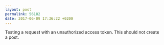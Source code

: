 ```yaml
---
layout: post
permalink: 56182
date: 2017-06-09 17:36:22 +0200
---
```


Testing a request with an unauthorized access token. This should not create a post.
